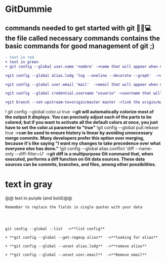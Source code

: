 # GitDummie
 commands needed to get started with git 👨‍💻💻
 the file called necessary commands contains the basic commands for good management of git ;)
-------------------------------------------

```diff
- text in red
+ text in green
+ git config --global user.name 'nombre' ->name that will appear when making a commit

+git config --global alias.lodg 'log --oneline --decorate --graph'  ->create an alias

+git config --global user.email 'mail'  ->email that will appear when making a commit

+git config --global credential.username "usuario" ->username that will appear when making a commit

+git branch --set-upstream-to=origin/master master ->link the origin/master (remote) branch to the local master branch(while on master) git pull = git pull origin master
```
! git config --global color.ui true  ->**git will automatically colorize most of the output it displays. You can precisely adjust each of the parts to be colored; but if you want to activate all the default colors at once, you just have to set the color.ui parameter to "true"**
!git config --global pull.rebase true  ->**can be used to ensure history is linear by avoiding unnecessary merge commits. Many developers prefer this option over merging, because it's like saying "I want my changes to take precedence over what everyone else has done."**
!git config --global alias.conflict 'diff --name-only --diff-filter=U'  ->**git diff is a multipurpose Git command that, when executed, performs a diff function on Git data sources. These data sources can be commits, branches, and files, among other possibilities.**
# text in gray
@@ text in purple (and bold)@@
```
Remember to replace the fields in single quotes with your data




git config --global --list  ->**list config**

+ **git config --global --get-regexp alias**  ->**looking for alias**

+ **git config --global --unset alias.lodg**  ->**remove alias**

+ **git config --global --unset user.email**  ->**Remove email**
